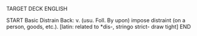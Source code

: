 TARGET DECK
ENGLISH

START
Basic
Distrain
Back: v. (usu. Foll. By upon) impose distraint (on a person, goods, etc.). [latin: related to *dis-, stringo strict- draw tight]
END
